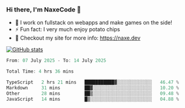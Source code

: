 ### Hi there, I'm NaxeCode 👋
- 🔭 I work on fullstack on webapps and make games on the side!
- ⚡ Fun fact: I very much enjoy potato chips
- 🔋 Checkout my site for more info: https://naxe.dev

[![GitHub stats](https://github-readme-stats.vercel.app/api?username=naxecode&theme=onedark)](https://naxe.dev)

<!--START_SECTION:waka-->

```csharp
From: 07 July 2025 - To: 14 July 2025

Total Time: 4 hrs 36 mins

TypeScript   2 hrs 21 mins   ███████████▓░░░░░░░░░░░░░   46.47 %
Markdown     31 mins         ██▓░░░░░░░░░░░░░░░░░░░░░░   10.20 %
Other        28 mins         ██▒░░░░░░░░░░░░░░░░░░░░░░   09.48 %
JavaScript   14 mins         █▒░░░░░░░░░░░░░░░░░░░░░░░   04.88 %
```

<!--END_SECTION:waka-->



<!--
**NaxeCode/NaxeCode** is a ✨ _special_ ✨ repository because its `README.md` (this file) appears on your GitHub profile.

Here are some ideas to get you started:

- 🔭 I’m currently working on Web apps for indie games!
- 🌱 I’m currently mastering C#
- 👯 I’m looking to collaborate on ...
- 🤔 I’m looking for help with ...
- 💬 Ask me about ...
- 📫 How to reach me: ...
- 😄 Pronouns: ...
- ⚡ Fun fact: I love chips
-->
